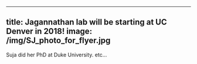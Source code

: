 
---
title: Jagannathan lab will be starting at UC Denver in 2018!
image: /img/SJ_photo_for_flyer.jpg
---
Suja did her PhD at Duke University. etc...
